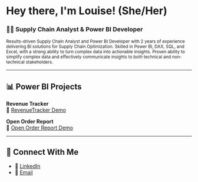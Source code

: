 # Hey there, I'm Louise! (She/Her)  
### 👩‍💻 Supply Chain Analyst & Power BI Developer  
<sub>Results-driven Supply Chain Analyst and Power BI Developer with 2 years of experience delivering BI solutions for Supply Chain Optimization. Skilled in Power BI, DAX, SQL, and Excel, with a strong ability to turn complex data into actionable insights. Proven ability to simplify complex data and effectively communicate insights to both technical and non-technical stakeholders.</sub>

---

## 📊 Power BI Projects

**Revenue Tracker**  
🔗 [RevenueTracker Demo](https://github.com/louisehealey//README.md)

**Open Order Report**  
🔗 [Open Order Report Demo](https://github.com/louisehealey/RevenueOverview/blob/main/README.md)

---

## 🤝 Connect With Me

- 💼 [LinkedIn](https://www.linkedin.com/in/louisehealey/)
- 📧 [Email](mailto:louisemhealey@outlook.com)
